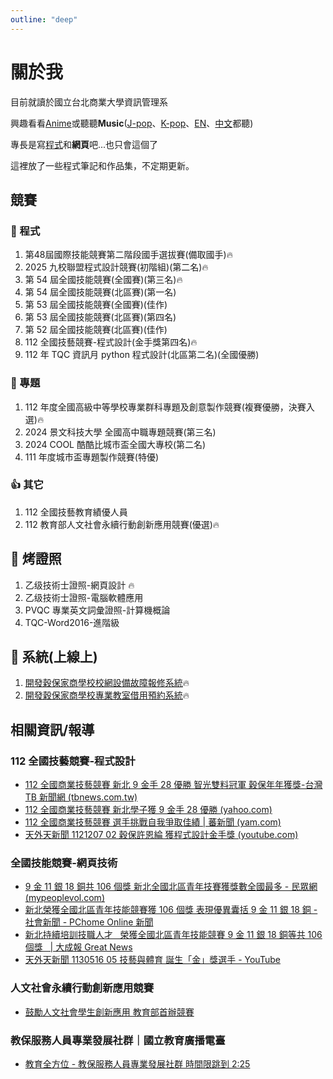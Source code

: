 ```yaml
---
outline: "deep"
---
```


# 關於我

目前就讀於國立台北商業大學資訊管理系

興趣看看[Anime](https://www.youtube.com/watch?v=2QDwgqMKk5w)或聽聽**Music**([J-pop](https://www.youtube.com/watch?v=H88kps8X4Mk)、[K-pop](https://www.youtube.com/watch?v=Km71Rr9K-Bw)、[E](https://www.youtube.com/watch?v=hBp4dgE7Bho)[N](https://www.youtube.com/watch?v=2ZBtPf7FOoM)、[中文](https://www.youtube.com/watch?v=sHD_z90ZKV0&pp=ygUP5ZGo5p2w5YCr56i76aaZ)都聽)

專長是寫[程式](https://d1dwq032kyr03c.cloudfront.net/upload/images/20230308/2015530772u2KtINPD.png)和**網頁**吧...也只會這個了

這裡放了一些程式筆記和作品集，不定期更新。

## 競賽

### 🐛 程式

1. 第48屆國際技能競賽第二階段國手選拔賽(備取國手)🔥
2. 2025 九校聯盟程式設計競賽(初階組)(第二名)🔥
3. 第 54 屆全國技能競賽(全國賽)(第三名)🔥
4. 第 54 屆全國技能競賽(北區賽)(第一名)
5. 第 53 屆全國技能競賽(全國賽)(佳作)
6. 第 53 屆全國技能競賽(北區賽)(第四名)
7. 第 52 屆全國技能競賽(北區賽)(佳作)
8. 112 全國技藝競賽-程式設計(金手獎第四名)🔥
9. 112 年 TQC 資訊月 python 程式設計(北區第二名)(全國優勝)

### 🎉 專題

1.  112 年度全國高級中等學校專業群科專題及創意製作競賽(複賽優勝，決賽入選)🔥
2.  2024 景文科技大學 全國高中職專題競賽(第三名)
3.  2024 COOL 酷酷比城市盃全國大專校(第二名)
4.  111 年度城市盃專題製作競賽(特優)

### 👍 其它

1.  112 全國技藝教育績優人員
2.  112 教育部人文社會永續行動創新應用競賽(優選)🔥

## 🧯 烤證照

1. 乙级技術士證照-網頁設計 🔥
2. 乙级技術士證照-電腦軟體應用
3. PVQC 專業英文詞彙證照-計算機概論
4. TQC-Word2016-進階級

## 🔧 系統(上線上)

1.  [開發穀保家商學校校網設備故障報修系統](https://repair.kpvs.ntpc.edu.tw/repair-system/)🔥
2.  [開發穀保家商學校專業教室借用預約系統](https://repair.kpvs.ntpc.edu.tw/booking-system-frontend/)🔥

## 相關資訊/報導

### 112 全國技藝競賽-程式設計

- [112 全國商業技藝競賽 新北 9 金手 28 優勝 智光雙料冠軍 穀保年年獲獎-台灣 TB 新聞網 (tbnews.com.tw)](https://tbnews.com.tw/general/20231205-30546.html)
- [112 全國商業技藝競賽 新北學子獲 9 金手 28 優勝 (yahoo.com)](https://tw.news.yahoo.com/112%E5%85%A8%E5%9C%8B%E5%95%86%E6%A5%AD%E6%8A%80%E8%97%9D%E7%AB%B6%E8%B3%BD-%E6%96%B0%E5%8C%97%E5%AD%B8%E5%AD%90%E7%8D%B29%E9%87%91%E6%89%8B28%E5%84%AA%E5%8B%9D-060000626.html)
- [112 全國商業技藝競賽 選手挑戰自我爭取佳績 | 蕃新聞 (yam.com)](https://n.yam.com/Article/20231205381669)
- [天外天新聞 1121207 02 穀保許恩綸 獲程式設計金手獎 (youtube.com)](https://www.youtube.com/watch?v=qnCFC7J_CZo)

### 全國技能競賽-網頁技術

- [9 金 11 銀 18 銅共 106 個獎 新北全國北區青年技賽獲獎數全國最多 - 民眾網 (mypeoplevol.com)](https://www.mypeoplevol.com/Article/70713)
- [新北榮獲全國北區青年技能競賽獲 106 個獎 表現優異囊括 9 金 11 銀 18 銅 - 社會新聞 - PChome Online 新聞](https://news.pchome.com.tw/society/twpowernews/20240409/index-17126477975461847002.html)
- [新北持續培訓技職人才   榮獲全國北區青年技能競賽 9 金 11 銀 18 銅等共 106 個獎   | 大成報 Great News](https://greatnews.com.tw/home/news_pagein.php?iType=1010&n_id=291098)
- [天外天新聞 1130516 05 技藝與體育 誕生「金」獎選手 - YouTube](https://www.youtube.com/watch?v=_le82MFKexw)

### 人文社會永續行動創新應用競賽

- [鼓勵人文社會學生創新應用 教育部首辦競賽](https://news.ltn.com.tw/news/life/breakingnews/4604885)

### 教保服務人員專業發展社群｜國立教育廣播電臺

- [教育全方位 - 教保服務人員專業發展社群 時間限跳到 2:25](https://www.dropbox.com/scl/fi/3hpx0nh9ubamzup1ctfyd/DM_20240707120026_001.mp3?rlkey=p7524dswqhty4liwr0fssgc0u&st=3bixy6zi&dl=0)
